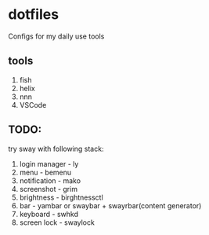 # dotfiles
Configs for my daily use tools

## tools
1. fish
2. helix
3. nnn
4. VSCode

## TODO:
try sway with following stack:

1. login manager - ly
2. menu - bemenu
3. notification - mako
4. screenshot - grim
5. brightness - birghtnessctl
6. bar - yambar or swaybar + swayrbar(content generator)
7. keyboard - swhkd
8. screen lock - swaylock
